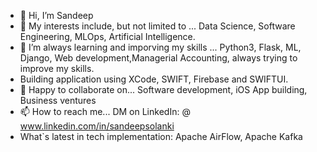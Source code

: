 - 👋 Hi, I’m Sandeep
- 👀 My interests include, but not limited to ... Data Science, Software Engineering, MLOps, Artificial Intelligence.
- 🌱 I’m always learning and imporving my skills ... Python3, Flask, ML, Django, Web development,Managerial Accounting, always trying to improve my skills.
- Building application using XCode, SWIFT, Firebase and SWIFTUI. 
- 💞️ Happy to collaborate on... Software development, iOS App building, Business ventures 
- 📫 How to reach me... DM on LinkedIn: @ www.linkedin.com/in/sandeepsolanki
- What`s latest in tech implementation: Apache AirFlow, Apache Kafka

<!---
manoritesandeep/manoritesandeep is a ✨ special ✨ repository because its `README.md` (this file) appears on your GitHub profile.
You can click the Preview link to take a look at your changes.
--->
